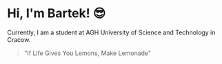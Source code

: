 # Hi, I'm Bartek! :sunglasses:

Currently, I am a student at AGH University of Science and Technology in Cracow.
> "If Life Gives You Lemons, Make Lemonade"
